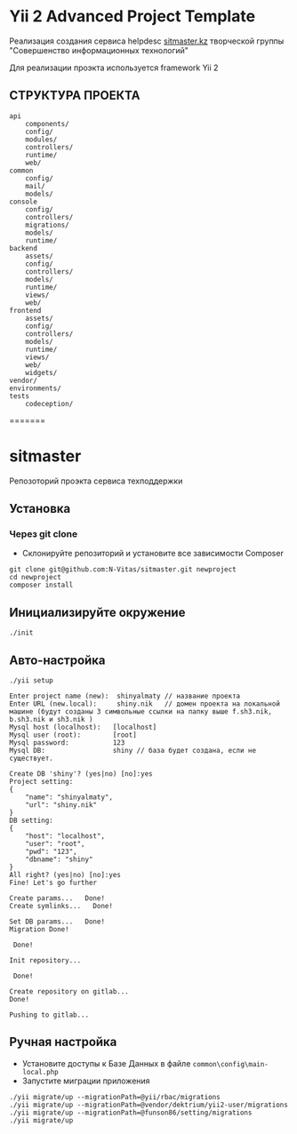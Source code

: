 
Yii 2 Advanced Project Template
===============================

Реализация создания сервиса helpdesc [sitmaster.kz](http://sitmaster.kz) творческой группы "Совершенство информационных технологий"

Для реализации проэкта используется framework Yii 2

СТРУКТУРА ПРОЕКТА
-------------------

```
api
    components/  
    config/                        
    modules/             
    controllers/     
    runtime/ 
    web/
common
    config/              
    mail/       
    models/     
console
    config/              
    controllers/
    migrations/          
    models/     
    runtime/    
backend
    assets/     
    config/              
    controllers/
    models/     
    runtime/    
    views/      
    web/        
frontend
    assets/     
    config/              
    controllers/
    models/     
    runtime/    
    views/      
    web/        
    widgets/    
vendor/         
environments/   
tests           
    codeception/
```
=======
# sitmaster
Репозоторий проэкта сервиса техподдержки

## Установка

### Через git clone

* Склонируйте репозиторий и установите все зависимости Composer

```shell
git clone git@github.com:N-Vitas/sitmaster.git newproject
cd newproject
composer install
```

## Инициализируйте окружение
```
./init
```

## Авто-настройка
```shell
./yii setup
```
```
Enter project name (new):  shinyalmaty // название проекта
Enter URL (new.local):     shiny.nik   // домен проекта на локальной машине (будут созданы 3 символьные ссылки на папку выше f.sh3.nik,  b.sh3.nik и sh3.nik )
Mysql host (localhost):   [localhost]
Mysql user (root):        [root]
Mysql password:           123
Mysql DB:                 shiny // база будет создана, если не существует.

Create DB 'shiny'? (yes|no) [no]:yes
Project setting:
{
    "name": "shinyalmaty",
    "url": "shiny.nik"
}
DB setting:
{
    "host": "localhost",
    "user": "root",
    "pwd": "123",
    "dbname": "shiny"
}
All right? (yes|no) [no]:yes
Fine! Let's go further

Create params...   Done!
Create symlinks...   Done!

Set DB params...   Done!
Migration Done!

 Done!

Init repository...

 Done!

Create repository on gitlab...
Done!

Pushing to gitlab...

```

## Ручная настройка
* Установите доступы к Базе Данных в файле `common\config\main-local.php`
* Запустите миграции приложения


```shell
./yii migrate/up --migrationPath=@yii/rbac/migrations
./yii migrate/up --migrationPath=@vendor/dektrium/yii2-user/migrations
./yii migrate/up --migrationPath=@funson86/setting/migrations
./yii migrate/up
```